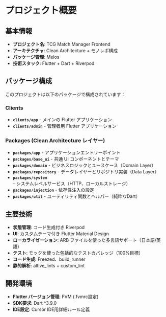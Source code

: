 # プロジェクト概要

## 基本情報
- **プロジェクト名**: TCG Match Manager Frontend
- **アーキテクチャ**: Clean Architecture + モノレポ構成
- **パッケージ管理**: Melos
- **技術スタック**: Flutter + Dart + Riverpod

## パッケージ構成
このプロジェクトは以下のパッケージで構成されています：

### Clients
- **`clients/app`** - メインの Flutter アプリケーション
- **`clients/admin`** - 管理者用 Flutter アプリケーション

### Packages (Clean Architecture レイヤー)
- **`packages/app`** - アプリケーションエントリーポイント
- **`packages/base_ui`** - 共通 UI コンポーネントとテーマ
- **`packages/domain`** - ビジネスロジックとユースケース（Domain Layer）
- **`packages/repository`** - データレイヤーとリポジトリ実装（Data Layer）
- **`packages/system`** - システムレベルサービス（HTTP、ローカルストレージ）
- **`packages/injection`** - 依存性注入の設定
- **`packages/util`** - ユーティリティ関数とヘルパー（純粋なDart）

## 主要技術
- **状態管理**: コード生成付き Riverpod
- **UI**: カスタムテーマ付き Flutter Material Design
- **ローカライゼーション**: ARB ファイルを使った多言語サポート（日本語/英語）
- **テスト**: モックを使った包括的なテストカバレッジ（100%目標）
- **コード生成**: Freezed、build_runner
- **静的解析**: altive_lints + custom_lint

## 開発環境
- **Flutter バージョン管理**: FVM (.fvmrc設定)
- **SDK要求**: Dart ^3.9.0
- **IDE設定**: Cursor IDE用詳細ルール定義
